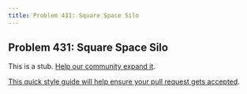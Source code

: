 ```yaml
---
title: Problem 431: Square Space Silo
---
```

## Problem 431: Square Space Silo

This is a stub. <a href='https://github.com/freecodecamp/guides/tree/master/src/pages/certifications/coding-interview-prep/project-euler/problem-431-square-space-silo/index.md' target='_blank' rel='nofollow'>Help our community expand it</a>.

<a href='https://github.com/freecodecamp/guides/blob/master/README.md' target='_blank' rel='nofollow'>This quick style guide will help ensure your pull request gets accepted</a>.

<!-- The article goes here, in GitHub-flavored Markdown. Feel free to add YouTube videos, images, and CodePen/JSBin embeds  -->
